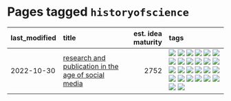 # Pages tagged `historyofscience`

|last_modified|title|est. idea maturity|tags
|:---|:---|---:|:---|
|2022-10-30|[research and publication in the age of social media](../research-and-social.md)|2752|[![](https://img.shields.io/badge/tag-arxiv-67053)](../tags/arxiv.md) [![](https://img.shields.io/badge/tag-citation-fdf6a0)](../tags/citation.md) [![](https://img.shields.io/badge/tag-corrections-288446)](../tags/corrections.md) [![](https://img.shields.io/badge/tag-credit-cd61a2)](../tags/credit.md) [![](https://img.shields.io/badge/tag-curation-95c41e)](../tags/curation.md) [![](https://img.shields.io/badge/tag-discoverability-6a13a1)](../tags/discoverability.md) [![](https://img.shields.io/badge/tag-discussion-4377c4)](../tags/discussion.md) [![](https://img.shields.io/badge/tag-feed-7fafe1)](../tags/feed.md) [![](https://img.shields.io/badge/tag-git-be4650)](../tags/git.md) [![](https://img.shields.io/badge/tag-git-be4650)](../tags/git.md) [![](https://img.shields.io/badge/tag-historyofscience-7385b0)](../tags/historyofscience.md) [![](https://img.shields.io/badge/tag-mastodon-539c8)](../tags/mastodon.md) [![](https://img.shields.io/badge/tag-openreview-b61d4d)](../tags/openreview.md) [![](https://img.shields.io/badge/tag-paperswithcode-b4bfb)](../tags/paperswithcode.md) [![](https://img.shields.io/badge/tag-platform-1fc7b)](../tags/platform.md) [![](https://img.shields.io/badge/tag-publication-96f12e)](../tags/publication.md) [![](https://img.shields.io/badge/tag-reproducibility-17673)](../tags/reproducibility.md) [![](https://img.shields.io/badge/tag-research-a7221f)](../tags/research.md) [![](https://img.shields.io/badge/tag-retractions-b0d845)](../tags/retractions.md) [![](https://img.shields.io/badge/tag-search-6ee5de)](../tags/search.md) [![](https://img.shields.io/badge/tag-socialmedia-48b79f)](../tags/socialmedia.md) [![](https://img.shields.io/badge/tag-stackoverflow-5aa8d1)](../tags/stackoverflow.md) [![](https://img.shields.io/badge/tag-subscription-c34d1)](../tags/subscription.md) [![](https://img.shields.io/badge/tag-transparency-913db)](../tags/transparency.md) [![](https://img.shields.io/badge/tag-twitter-87ec15)](../tags/twitter.md) [![](https://img.shields.io/badge/tag-validation-3ed1c7)](../tags/validation.md)|
